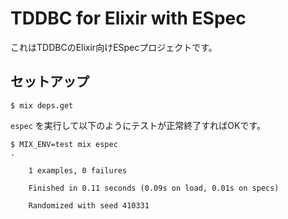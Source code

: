 # TDDBC for Elixir with ESpec

これはTDDBCのElixir向けESpecプロジェクトです。

## セットアップ

```
$ mix deps.get
```

`espec` を実行して以下のようにテストが正常終了すればOKです。

```
$ MIX_ENV=test mix espec
.

	1 examples, 0 failures

	Finished in 0.11 seconds (0.09s on load, 0.01s on specs)

	Randomized with seed 410331

```
